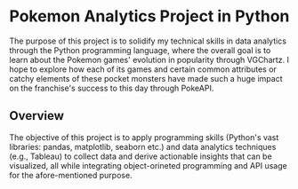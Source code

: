 # Pokemon Analytics Project in Python

The purpose of this project is to solidify my technical skills in data analytics through the Python programming language, where the overall goal is to learn about the Pokemon games' evolution in popularity through VGChartz. I hope to explore how each of its games and certain common attributes or catchy elements of these pocket monsters have made such a huge impact on the franchise's success to this day through PokeAPI.

## Overview

The objective of this project is to apply programming skills (Python's vast libraries: pandas, matplotlib, seaborn etc.) and data analytics techniques (e.g., Tableau) to collect data and derive actionable insights that can be visualized, all while integrating object-orineted programming and API usage for the afore-mentioned purpose.

